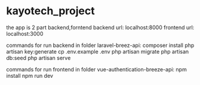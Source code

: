 # kayotech_project

the app is 2 part backend,forntend
backend url: localhost:8000
frontend url: localhost:3000

commands for run backend in folder laravel-breez-api:
composer install 
php artisan key:generate
cp .env.example .env
php artisan migrate
php artisan db:seed
php artisan serve

commands for run frontend in folder vue-authentication-breeze-api:
npm install 
npm run dev
